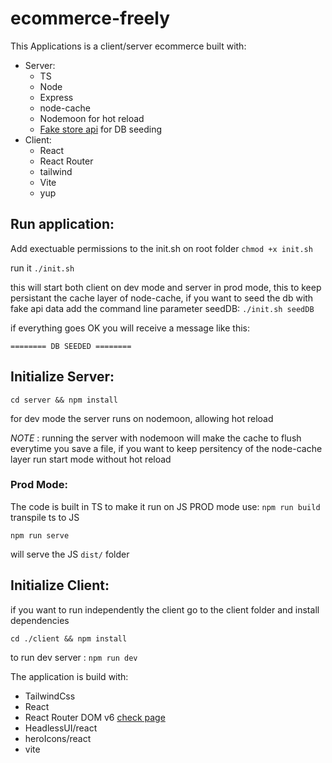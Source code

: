 # ecommerce-freely

This Applications is a client/server ecommerce built with:

- Server:
  - TS
  - Node
  - Express
  - node-cache
  - Nodemoon for hot reload
  - [Fake store api](<(https://fakestoreapi.com/products)>) for DB seeding
- Client:
  - React
  - React Router
  - tailwind
  - Vite
  - yup

## Run application:

Add exectuable permissions to the init.sh on root folder
`chmod +x init.sh`

run it
`./init.sh`

this will start both client on dev mode and server in prod mode, this to keep persistant the cache layer of node-cache, if you want to seed the db with fake api data add the command line parameter seedDB:
`./init.sh seedDB`

if everything goes OK you will receive a message like this:

`======== DB SEEDED ========`

## Initialize Server:

`cd server && npm install`

for dev mode the server runs on nodemoon, allowing hot reload

_NOTE_ : running the server with nodemoon will make the cache to flush everytime you save a file, if you want to keep persitency of the node-cache layer run start mode without hot reload

### Prod Mode:

The code is built in TS to make it run on JS PROD mode use:
`npm run build`
transpile ts to JS

`npm run serve`

will serve the JS `dist/` folder

## Initialize Client:

if you want to run independently the client go to the client folder and install dependencies

`cd ./client && npm install`

to run dev server :
`npm run dev`

The application is build with:

- TailwindCss
- React
- React Router DOM v6 [check page](https://reactrouter.com/en/main)
- HeadlessUI/react
- heroIcons/react
- vite
